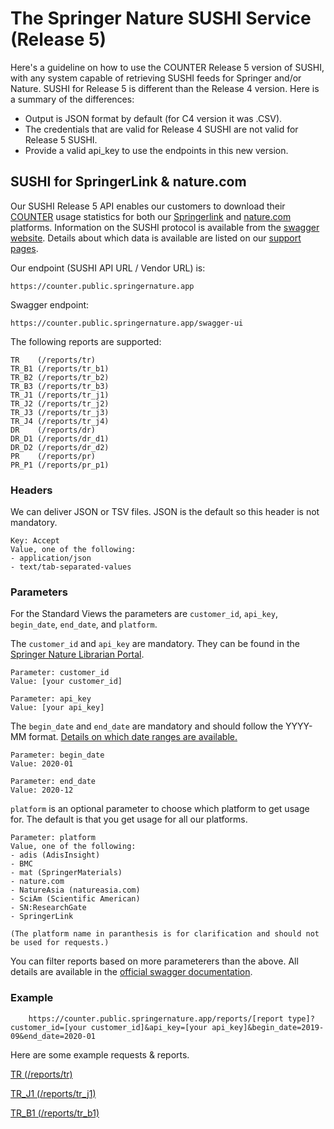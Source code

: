 # The Springer Nature SUSHI Service (Release 5)

Here's a guideline on how to use the COUNTER Release 5 version of SUSHI, with any system capable of retrieving SUSHI feeds for Springer and/or Nature. SUSHI for Release 5 is different than the Release 4 version. Here is a summary of the differences:

- Output is JSON format by default (for C4 version it was .CSV). <br/>
- The credentials that are valid for Release 4 SUSHI are not valid for Release 5 SUSHI. <br/>
- Provide a valid api_key to use the endpoints in this new version.<br/>

## SUSHI for SpringerLink & nature.com

Our SUSHI Release 5 API enables our customers to download their [COUNTER](http://www.projectcounter.org/) usage statistics for both our [Springerlink](http://link.springer.com) and [nature.com](http://nature.com) platforms. Information on the SUSHI protocol is available from the [swagger website](https://app.swaggerhub.com/apis/COUNTER/counter-sushi_5_0_api/1.0.0). Details about which data is available are listed on our [support pages](https://support.springernature.com/en/support/solutions/articles/6000230255-counter-release-5-details).

Our endpoint (SUSHI API URL / Vendor URL) is:

    https://counter.public.springernature.app

Swagger endpoint:

    https://counter.public.springernature.app/swagger-ui
    
The following reports are supported:
    
    TR    (/reports/tr)
    TR_B1 (/reports/tr_b1)
    TR_B2 (/reports/tr_b2)
    TR_B3 (/reports/tr_b3)
    TR_J1 (/reports/tr_j1)
    TR_J2 (/reports/tr_j2)
    TR_J3 (/reports/tr_j3)
    TR_J4 (/reports/tr_j4)
    DR    (/reports/dr)
    DR_D1 (/reports/dr_d1)
    DR_D2 (/reports/dr_d2)
    PR    (/reports/pr)
    PR_P1 (/reports/pr_p1)
    
### Headers
    
We can deliver JSON or TSV files. JSON is the default so this header is not mandatory.
    
    Key: Accept
    Value, one of the following:
    - application/json
    - text/tab-separated-values

### Parameters

For the Standard Views the parameters are `customer_id`, `api_key`, `begin_date`, `end_date`, and `platform`.

The `customer_id` and `api_key` are mandatory. They can be found in the [Springer Nature Librarian Portal](https://librarian.springernature.com/organizations/usage#counter5sushi).

    Parameter: customer_id
    Value: [your customer_id]	

    Parameter: api_key
    Value: [your api_key]	

The `begin_date` and `end_date` are mandatory and should follow the YYYY-MM format. [Details on which date ranges are available.](https://support.springernature.com/en/support/solutions/articles/6000230255-counter-release-5-details)

    Parameter: begin_date
    Value: 2020-01
    
    Parameter: end_date
    Value: 2020-12

`platform` is an optional parameter to choose which platform to get usage for. The default is that you get usage for all our platforms.
    
    Parameter: platform
    Value, one of the following:
    - adis (AdisInsight)
    - BMC
    - mat (SpringerMaterials)
    - nature.com
    - NatureAsia (natureasia.com)
    - SciAm (Scientific American)
    - SN:ResearchGate
    - SpringerLink  

    (The platform name in paranthesis is for clarification and should not be used for requests.)
    
You can filter reports based on more parameterers than the above. All details are available in the [official swagger documentation](https://app.swaggerhub.com/apis-docs/COUNTER/counter-sushi_5_0_api/1.0.0).
        
### Example

```
    https://counter.public.springernature.app/reports/[report type]?customer_id=[your customer_id]&api_key=[your api_key]&begin_date=2019-09&end_date=2020-01
```
Here are some example requests & reports.

[TR (/reports/tr)](https://counter.public.springernature.app/reports/tr?customer_id=3000093925&api_key=kLibyHnf4wDjkvkt37MUxXQcdZYnVsYH&begin_date=2019-09&end_date=2020-01)

[TR_J1 (/reports/tr_j1)](https://counter.public.springernature.app/reports/tr_j1?customer_id=3000093925&api_key=kLibyHnf4wDjkvkt37MUxXQcdZYnVsYH&begin_date=2019-09&end_date=2020-01)

[TR_B1 (/reports/tr_b1)](https://counter.public.springernature.app/reports/tr_b1?customer_id=3000093925&api_key=kLibyHnf4wDjkvkt37MUxXQcdZYnVsYH&begin_date=2019-09&end_date=2020-01)

